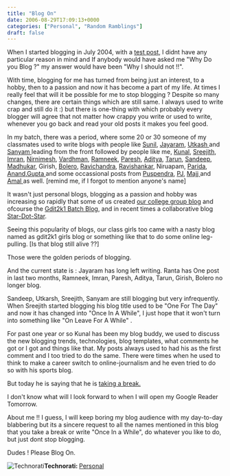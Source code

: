 ```yaml
---
title: "Blog On"
date: 2006-08-29T17:09:13+0000
categories: ["Personal", "Random Ramblings"]
draft: false
---
```


When I started blogging in July 2004, with a <a href="http://rakeshkumar.wordpress.com/2004/07/05/test/">test post</a>, I didnt have any particular reason in mind and If anybody would have asked me "Why Do you Blog ?"  my answer would have been "Why I should not !!".

With time, blogging for me has turned from being just an interest, to a hobby, then to a passion and now it has become a part of my life. At times I really feel that will it be possible for me to stop blogging ?
Despite so many changes, there are certain things which are still same. I always used to write crap and still do it :) but there is one-thing with which probably every blogger will agree that not matter how crappy you write or used to write, whenever you go back and read your old posts it  makes you feel good.

In my batch, there was a period, where some 20 or 30 someone of my classmates used to write blogs with  people like <a href="http://blog.smr.co.in">Sunil</a>, <a href="http://jayaram.wordpress.com">Jayaram</a>, <a href="http://utkarshkhare.wordpress.com">Utkash </a>and <a href="http://sanyams.spaces.msn.com">Sanyam </a>leading from the front followed by people like me, <a href="http://kunal.wordpress.com">Kunal</a>, <a href="http://srjth.blogspot.com">Sreejith</a>, <a href="http://bookophobic.blogspot.com">Imran</a>, <a href="http://nirnimesh.blogspot.com">Nirnimesh</a>, <a href="http://vardhaman.wordpress.com">Vardhman</a>, <a href="http://ramneekgrover.blogspot.com">Ramneek</a>, <a href="http://research.iiit.ac.in/~paresh/cgi-bin/blog/blosxom.cgi">Paresh</a>, <a href="http://adityamaheshwari.blogspot.com">Aditya</a>, <a href="http://tarunjain.wordpress.com">Tarun</a>, <a href="http://sandeepchandna.blogspot.com">Sandeep</a>, <a href="http://madhukar.wordpress.com">Madhukar</a>, Girish, <a href="http://beerla.blogspot.com">Bolero</a>, <a href="http://whatshouldichoose.wordpress.com/">Ravichandra</a>, <a href="http://r-a-v-i.blogspot.com/">Ravishankar</a>, Niruapam, <a href="http://parida.blogspot.com">Parida</a>, <a href="http://anandabhi.blogspot.com">Anand</a>,<a href="http://vindodgupta.blogspot.com">Gupta </a>and some occassional posts from <a href="http://puspendra.blogspot.com/">Puspendra</a>, <a href="http://jpiyush.blogspot.com/">PJ</a>, <a href="http://majjj.blogspot.com/">Majj </a>and <a href="http://frustooo.blogspot.com/">Amal </a>as well. [remind me, if I forgot to mention anyone's name]

It wasn't just personal blogs, blogging as a passion and hobby was increasing so rapidly that some of us created <a href="http://p4runs.blogspot.com">our college group blog</a> and ofcourse the <a href="http://gdit2k1.blogspot.com">Gdit2k1 Batch Blog</a>, and in recent times a collaborative blog <a href="http://stardotstar.wordpress.com">Star-Dot-Star</a>.

Seeing this popularity of blogs, our class girls too came with a nasty blog named as gdit2k1 girls blog or something like that to do some online leg-pulling. [Is that blog still alive ??]

Those were the golden periods of blogging.

And the current state is : Jayaram has long left writing. Ranta has One post in last two months, Ramneek, Imran, Paresh, Aditya, Tarun, Girish, Bolero no longer blog.

Sandeep, Utkarsh, Sreejith, Sanyam are still blogging but very infrequently. When Sreejith started blogging his blog title used to be "One For The Day" and now it has changed into "Once In A While", I just hope that it won't turn into something like "On Leave For A While" .

For past one year or so Kunal has been my blog buddy, we used to discuss the new blogging trends, technologies, blog templates, what comments he got or I got and things like that. My posts always used to had his as the first comment and I too tried to do the same. There were times when he used to think to make a career switch to online-journalism and he even tried to do so with his sports blog.

But today he is saying that he is <a href="http://kunal.wordpress.com/2006/08/29/break/">taking a break.</a>

I don't know what will I look forward to when I will open my Google Reader Tomorrow.

About me !! I guess, I will keep boring my blog audience with my day-to-day blabbering but  its a sincere request to all the names mentioned in this blog that you take a break or write "Once In a While", do whatever you like to do,  but just dont stop blogging.

Dudes ! Please Blog On.

<img src="http://rakeshkumar.wordpress.com/wp-content/uploads/2006/08/technorati.gif" alt="Technorati" /><b>Technorati: </b><a href="http://www.technorati.com/tag/Personal" rel="tag">Personal</a>